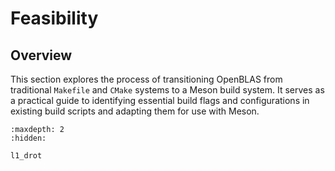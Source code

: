 # Feasibility

## Overview

This section explores the process of transitioning OpenBLAS from traditional
`Makefile` and `CMake` systems to a Meson build system. It serves as a practical
guide to identifying essential build flags and configurations in existing build
scripts and adapting them for use with Meson.

```{toctree}
:maxdepth: 2
:hidden:

l1_drot
```
